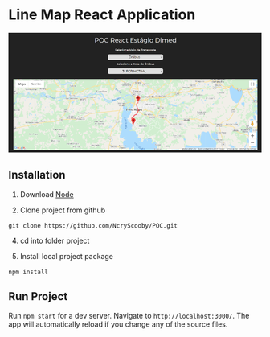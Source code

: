 # Line Map React Application

![Screenshot](img/POCimg.png)

## Installation

1. Download [Node](https://nodejs.org/pt-br/download/)

2. Clone project from github
````
git clone https://github.com/NcryScooby/POC.git
````
4. cd into folder project

6. Install local project package
````
npm install
````

## Run Project

Run `npm start` for a dev server. Navigate to `http://localhost:3000/`. The app will automatically reload if you change any of the source files.
